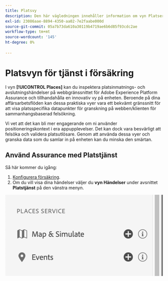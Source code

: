 ```yaml
---
title: Platsvy
description: Den här vägledningen innehåller information om vyn Platser i Adobe Experience Platform Assurance.
exl-id: 23086aae-8894-4350-aa02-7e2faabe000d
source-git-commit: 05a7b73da610a30119b4719ae6b6d85f93cdc2ae
workflow-type: tm+mt
source-wordcount: '145'
ht-degree: 0%

---
```


# Platsvyn för tjänst i försäkring

I vyn **[!UICONTROL Places]** kan du inspektera platsinmatnings- och avslutningshändelser på webbgränssnittet för Adobe Experience Platform Assurance och tillhandahålla en innovativ vy på enheten. Beroende på dina affärsarbetsflöden kan dessa praktiska vyer vara ett bekvämt gränssnitt för att visa platsspecifika datapunkter för granskning på webben/klienten för sammanhangsbaserad felsökning.

Vi vet att det kan bli mer engagerande om ni använder positioneringskontext i era appupplevelser. Det kan dock vara besvärligt att felsöka och validera platsutlösare. Genom att använda dessa vyer och granska data som du samlar in på enheten kan du minska den smärtan.

## Använd Assurance med Platstjänst

Så här kommer du igång:

1. [Konfigurera försäkring](../tutorials/implement-assurance.md).
2. Om du vill visa dina händelser väljer du **vyn Händelser** under avsnittet **Platstjänst** på den vänstra menyn.

![](./images/places-service/places-view.png)
